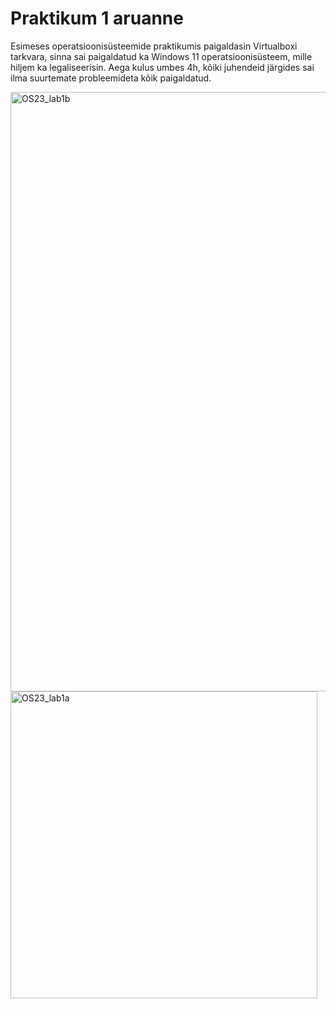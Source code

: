# Praktikum 1 aruanne

Esimeses operatsioonisüsteemide praktikumis paigaldasin Virtualboxi tarkvara, sinna sai paigaldatud ka Windows 11 operatsioonisüsteem, mille hiljem ka legaliseerisin. Aega kulus umbes 4h, kõiki juhendeid järgides sai ilma suurtemate probleemideta kõik paigaldatud.

<img width="959" alt="OS23_lab1b" src="https://github.com/user-attachments/assets/18e4291a-8c19-4b1b-b24e-1abd3d83202a">
<img width="491" alt="OS23_lab1a" src="https://github.com/user-attachments/assets/af3040f8-f1c3-4259-ba98-959e10c04946">
